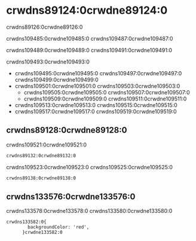 # crwdns89124:0crwdne89124:0

<p class="description">crwdns89126:0crwdne89126:0</p>

crwdns109485:0crwdne109485:0 crwdns109487:0crwdne109487:0

crwdns109489:0crwdne109489:0 crwdns109491:0crwdne109491:0

crwdns109493:0crwdne109493:0

* crwdns109495:0crwdne109495:0 crwdns109497:0crwdne109497:0 crwdns109499:0crwdne109499:0
* crwdns109501:0crwdne109501:0 crwdns109503:0crwdne109503:0 
    * crwdns109505:0crwdne109505:0 crwdns109507:0crwdne109507:0
    * crwdns109509:0crwdne109509:0 crwdns109511:0crwdne109511:0
* crwdns109513:0crwdne109513:0 crwdns109515:0crwdne109515:0
* crwdns109517:0crwdne109517:0 crwdns109519:0crwdne109519:0

## crwdns89128:0crwdne89128:0

crwdns109521:0crwdne109521:0

```sh
crwdns89132:0crwdne89132:0
```

crwdns109523:0crwdne109523:0 crwdns109525:0crwdne109525:0

```sh
crwdns89138:0crwdne89138:0
```

## crwdns133576:0crwdne133576:0

crwdns133578:0crwdne133578:0 crwdns133580:0crwdne133580:0

```tsx
crwdns133582:0{
        backgroundColor: 'red',
      }crwdne133582:0
```